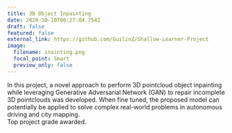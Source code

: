 ```yaml
---
title: 3D Object Inpainting
date: 2020-10-10T06:27:04.754Z
draft: false
featured: false
external_link: https://github.com/GuilinZ/Shallow-Learner-Project
image:
  filename: inainting.png
  focal_point: Smart
  preview_only: false
---
```

In this project, a novel approach to perform 3D pointcloud object inpainting while leveraging Generative Adversarial Network (GAN) to repair incomplete 3D pointclouds was developed. When fine tuned, the proposed model can potentially be applied to solve complex real-world problems in autonomous driving and city mapping.\
Top project grade awarded.